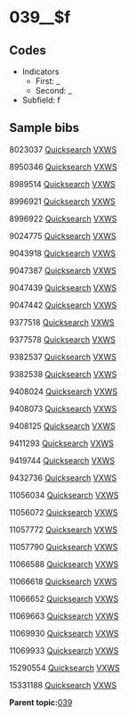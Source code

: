 # 039\_\_$f

## Codes

-   Indicators
    -   First: \_
    -   Second: \_
-   Subfield: f

## Sample bibs

8023037 [Quicksearch](https://search.library.yale.edu/catalog/8023037) [VXWS](http://prodorbis.library.yale.edu:7014/vxws/GetHoldingsService?bibId=8023037)

8950346 [Quicksearch](https://search.library.yale.edu/catalog/8950346) [VXWS](http://prodorbis.library.yale.edu:7014/vxws/GetHoldingsService?bibId=8950346)

8989514 [Quicksearch](https://search.library.yale.edu/catalog/8989514) [VXWS](http://prodorbis.library.yale.edu:7014/vxws/GetHoldingsService?bibId=8989514)

8996921 [Quicksearch](https://search.library.yale.edu/catalog/8996921) [VXWS](http://prodorbis.library.yale.edu:7014/vxws/GetHoldingsService?bibId=8996921)

8996922 [Quicksearch](https://search.library.yale.edu/catalog/8996922) [VXWS](http://prodorbis.library.yale.edu:7014/vxws/GetHoldingsService?bibId=8996922)

9024775 [Quicksearch](https://search.library.yale.edu/catalog/9024775) [VXWS](http://prodorbis.library.yale.edu:7014/vxws/GetHoldingsService?bibId=9024775)

9043918 [Quicksearch](https://search.library.yale.edu/catalog/9043918) [VXWS](http://prodorbis.library.yale.edu:7014/vxws/GetHoldingsService?bibId=9043918)

9047387 [Quicksearch](https://search.library.yale.edu/catalog/9047387) [VXWS](http://prodorbis.library.yale.edu:7014/vxws/GetHoldingsService?bibId=9047387)

9047439 [Quicksearch](https://search.library.yale.edu/catalog/9047439) [VXWS](http://prodorbis.library.yale.edu:7014/vxws/GetHoldingsService?bibId=9047439)

9047442 [Quicksearch](https://search.library.yale.edu/catalog/9047442) [VXWS](http://prodorbis.library.yale.edu:7014/vxws/GetHoldingsService?bibId=9047442)

9377518 [Quicksearch](https://search.library.yale.edu/catalog/9377518) [VXWS](http://prodorbis.library.yale.edu:7014/vxws/GetHoldingsService?bibId=9377518)

9377578 [Quicksearch](https://search.library.yale.edu/catalog/9377578) [VXWS](http://prodorbis.library.yale.edu:7014/vxws/GetHoldingsService?bibId=9377578)

9382537 [Quicksearch](https://search.library.yale.edu/catalog/9382537) [VXWS](http://prodorbis.library.yale.edu:7014/vxws/GetHoldingsService?bibId=9382537)

9382538 [Quicksearch](https://search.library.yale.edu/catalog/9382538) [VXWS](http://prodorbis.library.yale.edu:7014/vxws/GetHoldingsService?bibId=9382538)

9408024 [Quicksearch](https://search.library.yale.edu/catalog/9408024) [VXWS](http://prodorbis.library.yale.edu:7014/vxws/GetHoldingsService?bibId=9408024)

9408073 [Quicksearch](https://search.library.yale.edu/catalog/9408073) [VXWS](http://prodorbis.library.yale.edu:7014/vxws/GetHoldingsService?bibId=9408073)

9408125 [Quicksearch](https://search.library.yale.edu/catalog/9408125) [VXWS](http://prodorbis.library.yale.edu:7014/vxws/GetHoldingsService?bibId=9408125)

9411293 [Quicksearch](https://search.library.yale.edu/catalog/9411293) [VXWS](http://prodorbis.library.yale.edu:7014/vxws/GetHoldingsService?bibId=9411293)

9419744 [Quicksearch](https://search.library.yale.edu/catalog/9419744) [VXWS](http://prodorbis.library.yale.edu:7014/vxws/GetHoldingsService?bibId=9419744)

9432736 [Quicksearch](https://search.library.yale.edu/catalog/9432736) [VXWS](http://prodorbis.library.yale.edu:7014/vxws/GetHoldingsService?bibId=9432736)

11056034 [Quicksearch](https://search.library.yale.edu/catalog/11056034) [VXWS](http://prodorbis.library.yale.edu:7014/vxws/GetHoldingsService?bibId=11056034)

11056072 [Quicksearch](https://search.library.yale.edu/catalog/11056072) [VXWS](http://prodorbis.library.yale.edu:7014/vxws/GetHoldingsService?bibId=11056072)

11057772 [Quicksearch](https://search.library.yale.edu/catalog/11057772) [VXWS](http://prodorbis.library.yale.edu:7014/vxws/GetHoldingsService?bibId=11057772)

11057790 [Quicksearch](https://search.library.yale.edu/catalog/11057790) [VXWS](http://prodorbis.library.yale.edu:7014/vxws/GetHoldingsService?bibId=11057790)

11066588 [Quicksearch](https://search.library.yale.edu/catalog/11066588) [VXWS](http://prodorbis.library.yale.edu:7014/vxws/GetHoldingsService?bibId=11066588)

11066618 [Quicksearch](https://search.library.yale.edu/catalog/11066618) [VXWS](http://prodorbis.library.yale.edu:7014/vxws/GetHoldingsService?bibId=11066618)

11066652 [Quicksearch](https://search.library.yale.edu/catalog/11066652) [VXWS](http://prodorbis.library.yale.edu:7014/vxws/GetHoldingsService?bibId=11066652)

11069663 [Quicksearch](https://search.library.yale.edu/catalog/11069663) [VXWS](http://prodorbis.library.yale.edu:7014/vxws/GetHoldingsService?bibId=11069663)

11069930 [Quicksearch](https://search.library.yale.edu/catalog/11069930) [VXWS](http://prodorbis.library.yale.edu:7014/vxws/GetHoldingsService?bibId=11069930)

11069933 [Quicksearch](https://search.library.yale.edu/catalog/11069933) [VXWS](http://prodorbis.library.yale.edu:7014/vxws/GetHoldingsService?bibId=11069933)

15290554 [Quicksearch](https://search.library.yale.edu/catalog/15290554) [VXWS](http://prodorbis.library.yale.edu:7014/vxws/GetHoldingsService?bibId=15290554)

15331188 [Quicksearch](https://search.library.yale.edu/catalog/15331188) [VXWS](http://prodorbis.library.yale.edu:7014/vxws/GetHoldingsService?bibId=15331188)

**Parent topic:**[039](../../tags/039/039.md)

